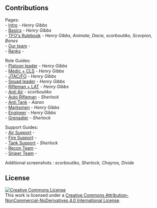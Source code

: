 ## Contributions

Pages:<br>
      - [Intro](../index/) - *Henry Gibbs*<br>
      - [Basics](../basics/) - *Henry Gibbs*<br>
      - [TFO's Rulebook](../rulebook/) - *Henry Gibbs, Animate, Dacie, scorboutiko, Scorpion, Bones*<br>
      - [Our team](../team/) - <br>
      - [Ranks](../ranks/) -<br>

Role Guides:<br>
      - [Platoon leader](../RoleGuide/pltleader/) - *Henry Gibbs*<br>
      - [Medic + CLS](../RoleGuide/medic/) - *Henry Gibbs*<br>
      - [JTAC/FO](../RoleGuide/jtac/) - *Henry Gibbs*<br>
      - [Squad leader](../RoleGuide/sql/) - *Henry Gibbs*<br>
      - [Rifleman + LAT](../RoleGuide/rifleman/) - *Henry Gibbs*<br>
      - [Anti Air](../RoleGuide/AA/) - *scorboutiko*<br>
      - [Auto Rifleman](../RoleGuide/AR/) - *Sherlock*<br>
      - [Anti Tank](../RoleGuide/AT/) - *Aaron*<br>
      - [Marksmen](../RoleGuide/marksmen/) - *Henry Gibbs*<br>
      - [Engineer](../RoleGuide/eod/) - *Henry Gibbs*<br>
      - [Grenadier](../RoleGuide/grenadier/) - *Sherlock*
  
Support Guides:<br>
      - [Air Support](../SupportRoles/Air-Support/) - <br>
      - [Fire Support](../SupportRoles/Fire-Support/) - <br>
      - [Tank Support](../SupportRoles/Tank-Support/) - *Sherlock*<br>
      - [Recon Team](../SupportRoles/Recon-Team/) - <br>
      - [Sniper Team](../SupportRoles/Sniper-Team/) - <br>

Additional screenshots : *scorboutiko, Sherlock, Chayros, Divide*

## License

<a rel="license" href="http://creativecommons.org/licenses/by-nc-nd/4.0/"><img alt="Creative Commons License" style="border-width:0" src="https://i.creativecommons.org/l/by-nc-nd/4.0/88x31.png" /></a><br />This work is licensed under a <a rel="license" href="http://creativecommons.org/licenses/by-nc-nd/4.0/">Creative Commons Attribution-NonCommercial-NoDerivatives 4.0 International License</a>.
